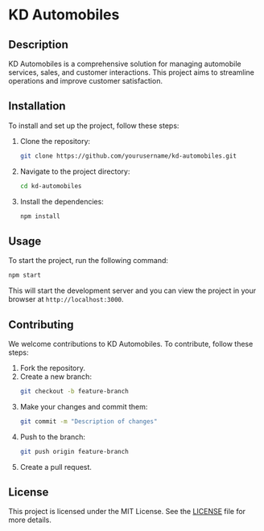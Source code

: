 # KD Automobiles

## Description
KD Automobiles is a comprehensive solution for managing automobile services, sales, and customer interactions. This project aims to streamline operations and improve customer satisfaction.

## Installation
To install and set up the project, follow these steps:

1. Clone the repository:
    ```bash
    git clone https://github.com/yourusername/kd-automobiles.git
    ```
2. Navigate to the project directory:
    ```bash
    cd kd-automobiles
    ```
3. Install the dependencies:
    ```bash
    npm install
    ```

## Usage
To start the project, run the following command:
```bash
npm start
```
This will start the development server and you can view the project in your browser at `http://localhost:3000`.

## Contributing
We welcome contributions to KD Automobiles. To contribute, follow these steps:

1. Fork the repository.
2. Create a new branch:
    ```bash
    git checkout -b feature-branch
    ```
3. Make your changes and commit them:
    ```bash
    git commit -m "Description of changes"
    ```
4. Push to the branch:
    ```bash
    git push origin feature-branch
    ```
5. Create a pull request.

## License
This project is licensed under the MIT License. See the [LICENSE](LICENSE) file for more details.
